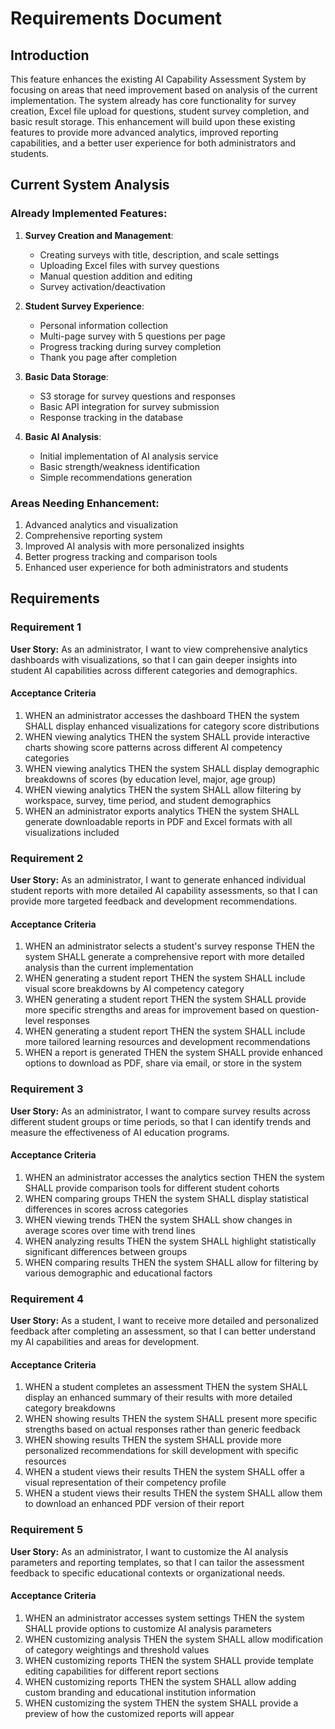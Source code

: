 # Requirements Document

## Introduction

This feature enhances the existing AI Capability Assessment System by focusing on areas that need improvement based on analysis of the current implementation. The system already has core functionality for survey creation, Excel file upload for questions, student survey completion, and basic result storage. This enhancement will build upon these existing features to provide more advanced analytics, improved reporting capabilities, and a better user experience for both administrators and students.

## Current System Analysis

### Already Implemented Features:
1. **Survey Creation and Management**:
   - Creating surveys with title, description, and scale settings
   - Uploading Excel files with survey questions
   - Manual question addition and editing
   - Survey activation/deactivation

2. **Student Survey Experience**:
   - Personal information collection
   - Multi-page survey with 5 questions per page
   - Progress tracking during survey completion
   - Thank you page after completion

3. **Basic Data Storage**:
   - S3 storage for survey questions and responses
   - Basic API integration for survey submission
   - Response tracking in the database

4. **Basic AI Analysis**:
   - Initial implementation of AI analysis service
   - Basic strength/weakness identification
   - Simple recommendations generation

### Areas Needing Enhancement:
1. Advanced analytics and visualization
2. Comprehensive reporting system
3. Improved AI analysis with more personalized insights
4. Better progress tracking and comparison tools
5. Enhanced user experience for both administrators and students

## Requirements

### Requirement 1

**User Story:** As an administrator, I want to view comprehensive analytics dashboards with visualizations, so that I can gain deeper insights into student AI capabilities across different categories and demographics.

#### Acceptance Criteria

1. WHEN an administrator accesses the dashboard THEN the system SHALL display enhanced visualizations for category score distributions
2. WHEN viewing analytics THEN the system SHALL provide interactive charts showing score patterns across different AI competency categories
3. WHEN viewing analytics THEN the system SHALL display demographic breakdowns of scores (by education level, major, age group)
4. WHEN viewing analytics THEN the system SHALL allow filtering by workspace, survey, time period, and student demographics
5. WHEN an administrator exports analytics THEN the system SHALL generate downloadable reports in PDF and Excel formats with all visualizations included

### Requirement 2

**User Story:** As an administrator, I want to generate enhanced individual student reports with more detailed AI capability assessments, so that I can provide more targeted feedback and development recommendations.

#### Acceptance Criteria

1. WHEN an administrator selects a student's survey response THEN the system SHALL generate a comprehensive report with more detailed analysis than the current implementation
2. WHEN generating a student report THEN the system SHALL include visual score breakdowns by AI competency category
3. WHEN generating a student report THEN the system SHALL provide more specific strengths and areas for improvement based on question-level responses
4. WHEN generating a student report THEN the system SHALL include more tailored learning resources and development recommendations
5. WHEN a report is generated THEN the system SHALL provide enhanced options to download as PDF, share via email, or store in the system

### Requirement 3

**User Story:** As an administrator, I want to compare survey results across different student groups or time periods, so that I can identify trends and measure the effectiveness of AI education programs.

#### Acceptance Criteria

1. WHEN an administrator accesses the analytics section THEN the system SHALL provide comparison tools for different student cohorts
2. WHEN comparing groups THEN the system SHALL display statistical differences in scores across categories
3. WHEN viewing trends THEN the system SHALL show changes in average scores over time with trend lines
4. WHEN analyzing results THEN the system SHALL highlight statistically significant differences between groups
5. WHEN comparing results THEN the system SHALL allow for filtering by various demographic and educational factors

### Requirement 4

**User Story:** As a student, I want to receive more detailed and personalized feedback after completing an assessment, so that I can better understand my AI capabilities and areas for development.

#### Acceptance Criteria

1. WHEN a student completes an assessment THEN the system SHALL display an enhanced summary of their results with more detailed category breakdowns
2. WHEN showing results THEN the system SHALL present more specific strengths based on actual responses rather than generic feedback
3. WHEN showing results THEN the system SHALL provide more personalized recommendations for skill development with specific resources
4. WHEN a student views their results THEN the system SHALL offer a visual representation of their competency profile
5. WHEN a student views their results THEN the system SHALL allow them to download an enhanced PDF version of their report

### Requirement 5

**User Story:** As an administrator, I want to customize the AI analysis parameters and reporting templates, so that I can tailor the assessment feedback to specific educational contexts or organizational needs.

#### Acceptance Criteria

1. WHEN an administrator accesses system settings THEN the system SHALL provide options to customize AI analysis parameters
2. WHEN customizing analysis THEN the system SHALL allow modification of category weightings and threshold values
3. WHEN customizing reports THEN the system SHALL provide template editing capabilities for different report sections
4. WHEN customizing reports THEN the system SHALL allow adding custom branding and educational institution information
5. WHEN customizing the system THEN the system SHALL provide a preview of how the customized reports will appear